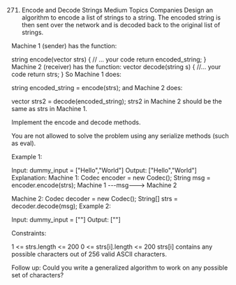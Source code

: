271. Encode and Decode Strings
     Medium
     Topics
     Companies
     Design an algorithm to encode a list of strings to a string. The encoded string is then sent over the network and
     is decoded back to the original list of strings.

Machine 1 (sender) has the function:

string encode(vector<string> strs) {
// ... your code
return encoded_string;
}
Machine 2 (receiver) has the function:
vector<string> decode(string s) {
//... your code
return strs;
}
So Machine 1 does:

string encoded_string = encode(strs);
and Machine 2 does:

vector<string> strs2 = decode(encoded_string);
strs2 in Machine 2 should be the same as strs in Machine 1.

Implement the encode and decode methods.

You are not allowed to solve the problem using any serialize methods (such as eval).

Example 1:

Input: dummy_input = ["Hello","World"]
Output: ["Hello","World"]
Explanation:
Machine 1:
Codec encoder = new Codec();
String msg = encoder.encode(strs);
Machine 1 ---msg---> Machine 2

Machine 2:
Codec decoder = new Codec();
String[] strs = decoder.decode(msg);
Example 2:

Input: dummy_input = [""]
Output: [""]

Constraints:

1 <= strs.length <= 200
0 <= strs[i].length <= 200
strs[i] contains any possible characters out of 256 valid ASCII characters.

Follow up: Could you write a generalized algorithm to work on any possible set of characters?